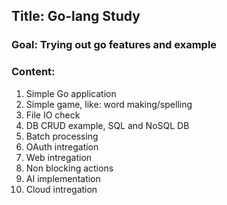 ## Title: Go-lang Study
### Goal: Trying out go features and example
### Content:
1. Simple Go application
2. Simple game, like: word making/spelling
3. File IO check
4. DB CRUD example, SQL and NoSQL DB
5. Batch processing
7. OAuth intregation
8. Web intregation
9. Non blocking actions
10. AI implementation
11. Cloud intregation
